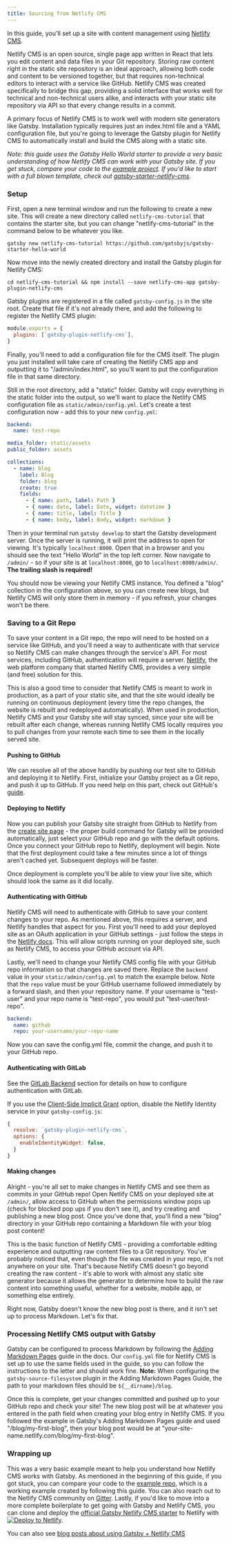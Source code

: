 ```yaml
---
title: Sourcing from Netlify CMS
---
```


In this guide, you'll set up a site with content management using [Netlify
CMS](https://github.com/netlify/netlify-cms).

Netlify CMS is an open source, single page app written in React that lets you edit content and data
files in your Git repository. Storing raw content right in the static site repository is an ideal
approach, allowing both code and content to be versioned together, but that requires
non-technical editors to interact with a service like GitHub. Netlify CMS was created specifically
to bridge this gap, providing a solid interface that works well for technical and non-technical
users alike, and interacts with your static site repository via API so that every change results in
a commit.

A primary focus of Netlify CMS is to work well with modern site generators like Gatsby. Installation
typically requires just an index.html file and a YAML configuration file, but you're going to
leverage the Gatsby plugin for Netlify CMS to automatically install and build the CMS along with a
static site.

_Note: this guide uses the Gatsby Hello World starter to provide a very basic understanding of how
Netlify CMS can work with your Gatsby site. If you get stuck, compare your code to the [example
project](https://github.com/erquhart/gatsby-netlify-cms-example). If you'd like to start with a full
blown template, check out
[gatsby-starter-netlify-cms][1]._

### Setup

First, open a new terminal window and run the following to create a new site. This will create a new
directory called `netlify-cms-tutorial` that contains the starter site, but you can change
"netlify-cms-tutorial" in the command below to be whatever you like.

```shell
gatsby new netlify-cms-tutorial https://github.com/gatsbyjs/gatsby-starter-hello-world
```

Now move into the newly created directory and install the Gatsby plugin for Netlify CMS:

```shell
cd netlify-cms-tutorial && npm install --save netlify-cms-app gatsby-plugin-netlify-cms
```

Gatsby plugins are registered in a file called `gatsby-config.js` in the site root. Create that file
if it's not already there, and add the following to register the Netlify CMS plugin:

```javascript:title=gatsby-config.js
module.exports = {
  plugins: [`gatsby-plugin-netlify-cms`],
}
```

Finally, you'll need to add a configuration file for the CMS itself. The plugin you just installed
will take care of creating the Netlify CMS app and outputting it to "/admin/index.html", so you'll
want to put the configuration file in that same directory.

Still in the root directory, add a "static" folder. Gatsby will copy everything in the static folder
into the output, so we'll want to place the Netlify CMS configuration file as
`static/admin/config.yml`. Let's create a test configuration now - add this to your new
`config.yml`:

```yaml:title=static/admin/config.yml
backend:
  name: test-repo

media_folder: static/assets
public_folder: assets

collections:
  - name: blog
    label: Blog
    folder: blog
    create: true
    fields:
      - { name: path, label: Path }
      - { name: date, label: Date, widget: datetime }
      - { name: title, label: Title }
      - { name: body, label: Body, widget: markdown }
```

Then in your terminal run `gatsby develop` to start the
Gatsby development server. Once the server is running, it will print the address to open for
viewing. It's typically `localhost:8000`. Open that in a browser and you should see the text
"Hello World" in the top left corner. Now navigate to `/admin/` - so if your site is at
`localhost:8000`, go to `localhost:8000/admin/`. **The trailing slash is required!**

You should now be viewing your Netlify CMS instance. You defined a "blog" collection in the
configuration above, so you can create new blogs, but Netlify CMS will only store them in memory -
if you refresh, your changes won't be there.

### Saving to a Git Repo

To save your content in a Git repo, the repo will need to be hosted on a service like GitHub, and
you'll need a way to authenticate with that service so Netlify CMS can make changes through the
service's API. For most services, including GitHub, authentication will require a server.
[Netlify](https://www.netlify.com), the web platform company that started Netlify CMS, provides a
very simple (and free) solution for this.

This is also a good time to consider that Netlify CMS is meant to work in production, as a part of
your static site, and that the site would ideally be running on continuous deployment (every time
the repo changes, the website is rebuilt and redeployed automatically). When used in production,
Netlify CMS and your Gatsby site will stay synced, since your site will be rebuilt after each
change, whereas running Netlify CMS locally requires you to pull changes from your remote each time
to see them in the locally served site.

#### Pushing to GitHub

We can resolve all of the above handily by pushing our test site to GitHub and deploying it to
Netlify. First, initialize your Gatsby project as a Git repo, and push it up to GitHub. If you need
help on this part, check out GitHub's
[guide](https://help.github.com/articles/adding-an-existing-project-to-github-using-the-command-line/).

#### Deploying to Netlify

Now you can publish your Gatsby site straight from GitHub to Netlify from the [create site
page](https://app.netlify.com/start) - the proper build command for Gatsby will be provided
automatically, just select your GitHub repo and go with the default options. Once you connect your
GitHub repo to Netlify, deployment will begin. Note that the first deployment could take a few
minutes since a lot of things aren't cached yet. Subsequent deploys will be faster.

Once deployment is complete you'll be able to view your live site, which should look the same as it
did locally.

#### Authenticating with GitHub

Netlify CMS will need to authenticate with GitHub to save your content changes to your repo. As
mentioned above, this requires a server, and Netlify handles that aspect for you. First you'll need
to add your deployed site as an OAuth application in your GitHub settings - just follow the steps in
the [Netlify
docs](https://www.netlify.com/docs/authentication-providers/#using-an-authentication-provider). This
will allow scripts running on your deployed site, such as Netlify CMS, to access your GitHub
account via API.

Lastly, we'll need to change your Netlify CMS config file with your GitHub repo information so that
changes are saved there. Replace the `backend` value in your `static/admin/config.yml` to match the
example below. Note that the `repo` value must be your GitHub username followed immediately by a
forward slash, and then your repository name. If your username is "test-user" and your repo name is
"test-repo", you would put "test-user/test-repo".

```yaml:title=static/admin/config.yml
backend:
  name: github
  repo: your-username/your-repo-name
```

Now you can save the config.yml file, commit the change, and push it to your GitHub repo.

#### Authenticating with GitLab

See the [GitLab Backend](https://www.netlifycms.org/docs/authentication-backends/#gitlab-backend)
section for details on how to configure authentication with GitLab.

If you use the [Client-Side Implicit Grant](https://www.netlifycms.org/docs/authentication-backends/#client-side-implicit-grant) option, disable the Netlify Identity service in your
`gatsby-config.js`:

```javascript:title=gatsby-config.js
{
  resolve: `gatsby-plugin-netlify-cms`,
  options: {
    enableIdentityWidget: false,
  }
}
```

#### Making changes

Alright - you're all set to make changes in Netlify CMS and see them as commits in your GitHub repo!
Open Netlify CMS on your deployed site at `/admin/`, allow access to GitHub when the permissions
window pops up (check for blocked pop ups if you don't see it), and try creating and publishing a
new blog post. Once you've done that, you'll find a new "blog" directory in your GitHub repo
containing a Markdown file with your blog post content!

This is the basic function of Netlify CMS - providing a comfortable editing experience and
outputting raw content files to a Git repository. You've probably noticed that, even though the file
was created in your repo, it's not anywhere on your site. That's because Netlify CMS doesn't go
beyond creating the raw content - it's able to work with almost any static site generator because it
allows the generator to determine how to build the raw content into something useful, whether for a
website, mobile app, or something else entirely.

Right now, Gatsby doesn't know the new blog post is there, and it isn't set up to process Markdown.
Let's fix that.

### Processing Netlify CMS output with Gatsby

Gatsby can be configured to process Markdown by following the [Adding Markdown
Pages](/docs/adding-markdown-pages/) guide in the docs. Our `config.yml`
file for Netlify CMS is set up to use the same fields used in the guide, so you can follow the
instructions to the letter and should work fine. **Note:** When configuring the
`gatsby-source-filesystem` plugin in the Adding Markdown Pages Guide, the path to your markdown
files should be `${__dirname}/blog`.

Once this is complete, get your changes committed and pushed up to your GitHub repo and check your
site! The new blog post will be at whatever you entered in the path field when creating your blog
entry in Netlify CMS. If you followed the example in Gatsby's Adding Markdown Pages guide and used
"/blog/my-first-blog", then your blog post would be at
"your-site-name.netlify.com/blog/my-first-blog".

### Wrapping up

This was a very basic example meant to help you understand how Netlify CMS works with Gatsby. As
mentioned in the beginning of this guide, if you got stuck, you can compare your code to the
[example repo](https://github.com/erquhart/gatsby-netlify-cms-example), which is a working example
created by following this guide. You can also reach out to the Netlify CMS community on
[Gitter](https://gitter.im/netlify/netlifycms). Lastly, if you'd like to move into a more complete
boilerplate to get going with Gatsby and Netlify CMS, you can clone and deploy the [official Gatsby
Netlify CMS starter][1] to Netlify with [![Deploy to Netlify](https://www.netlify.com/img/deploy/button.svg)](https://app.netlify.com/start/deploy?repository=https://github.com/netlify-templates/gatsby-starter-netlify-cms&stack=cms).

You can also see [blog posts about using Gatsby + Netlify CMS](/blog/tags/netlify-cms)

[1]: https://github.com/netlify-templates/gatsby-starter-netlify-cms
